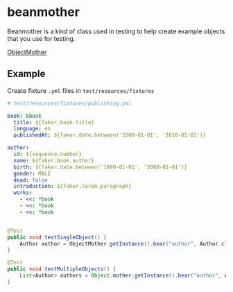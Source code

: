 # beanmother

Beanmother is a kind of class used in testing to help create example objects that you use for testing.

[ObjectMother](https://martinfowler.com/bliki/ObjectMother.html)



## Example

Create fixture `.yml` files in `test/resources/fixtures`

```yaml
# test/resources/fixtures/publishing.yml

book: &book
  title: ${faker.book.title}
  language: en
  publishedAt: ${faker.date.between('2000-01-01', '2010-01-01')}

author:
  id: ${sequence.number}
  name: ${faker.book.author}
  birth: ${faker.date.between('1990-01-01', '2000-01-01')}
  gender: MALE
  dead: false
  introduction: ${faker.lorem.paragraph}
  works:
    - <<: *book
    - <<: *book
    - <<: *book
```


```java

@Test
public void testSingleObject() {
    Author author = ObjectMother.getInstance().bear("author", Author.class);    
}

@Test
public void testMultipleObjects() {
    List<Author> authors = Object.mother.getInstance().bear("author", Author.class, 10);
}

```

